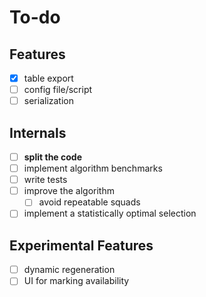 # To-do

## Features
- [x] table export
- [ ] config file/script
- [ ] serialization

## Internals
- [ ] **split the code**
- [ ] implement algorithm benchmarks
- [ ] write tests
- [ ] improve the algorithm
    - [ ] avoid repeatable squads
- [ ] implement a statistically optimal selection

## Experimental Features
- [ ] dynamic regeneration
- [ ] UI for marking availability